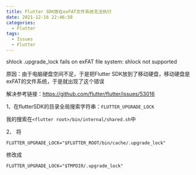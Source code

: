 ```yaml
---
title: Flutter SDK放在exFAT文件系统无法执行
date: 2021-12-16 22:46:58
categories:
  - Flutter
tags:
  - Issues
  - Flutter
---
```


shlock .upgrade_lock fails on exFAT file system: shlock not supported 

原因：由于电脑硬盘空间不足，于是把Flutter SDK放到了移动硬盘，移动硬盘是exFAT的文件系统，于是就出现了这个错误

<!-- more -->

解决参考链接：https://github.com/flutter/flutter/issues/53016

1、在flutterSDK的目录全局搜索字符串：`FLUTTER_UPGRADE_LOCK`

我的搜索在`<flutter root>/bin/internal/shared.sh`中

2、
将
``` shell
FLUTTER_UPGRADE_LOCK="$FLUTTER_ROOT/bin/cache/.upgrade_lock"
```

修改成
``` shell
FLUTTER_UPGRADE_LOCK="$TMPDIR/.upgrade_lock"
```
